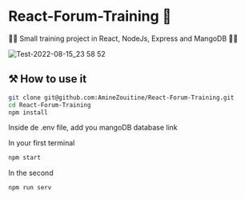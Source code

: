 # React-Forum-Training ​👶
🧑‍💻​ Small training project in React, NodeJs, Express and MangoDB 🧑‍💻​  


![Test-2022-08-15_23 58 52](https://user-images.githubusercontent.com/53370597/184726257-3cb27560-a7d6-4547-9bae-051591b6d1df.gif)


## ​⚒️​ How to use it 

```sh
git clone git@github.com:AmineZouitine/React-Forum-Training.git
cd React-Forum-Training
npm install
```
Inside de .env file, add you mangoDB database link

In your first terminal
```sh
npm start 
```
In the second 
```sh
npm run serv
```
